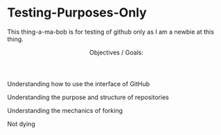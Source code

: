 Testing-Purposes-Only
=====================

This thing-a-ma-bob is for testing of github only as I am a newbie at this thing.

<header>Objectives / Goals:</header>
<p>Understanding how to use the interface of GitHub</p>
<p>Understanding the purpose and structure of repositories</p>
<p>Understanding the mechanics of forking</p>
<p>Not dying</p>
